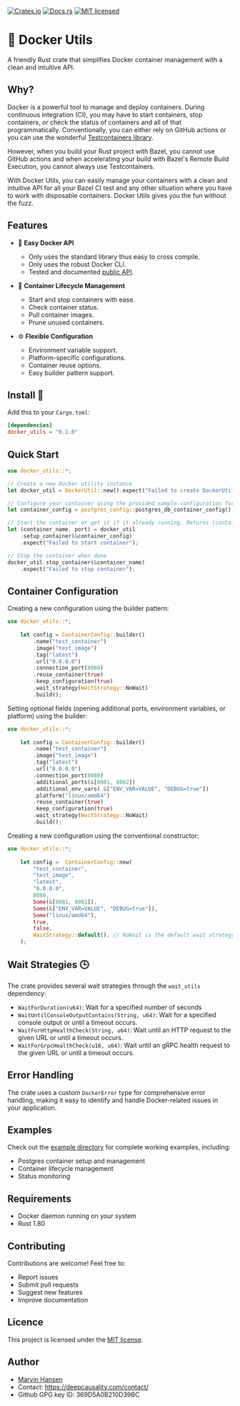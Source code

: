 [//]: # (---)

[//]: # (SPDX-License-Identifier: MIT)

[//]: # (---)

[![Crates.io][crates-badge]][crates-url]
[![Docs.rs][docs-badge]][docs-url]
[![MIT licensed][mit-badge]][mit-url]

[crates-badge]: https://img.shields.io/badge/Crates.io-Latest-blue

[crates-url]: https://crates.io/crates/docker_utils

[docs-badge]: https://img.shields.io/badge/Docs.rs-Latest-blue

[docs-url]: https://docs.rs/docker_utils/latest/docker_utils/

[mit-badge]: https://img.shields.io/badge/License-MIT-blue.svg

[mit-url]: https://github.com/deepcausality-rs/deep_causality/blob/main/LICENSE

# 🐳 Docker Utils

A friendly Rust crate that simplifies Docker container management with a clean and intuitive API.

## Why?

Docker is a powerful tool to manage and deploy containers. During continuous integration (CI),
you may have to start containers, stop containers, or check the status of containers and all of that programmatically. 
Conventionally, you can either rely on GitHub actions or you can use the wonderful [Testcontainers library](https://testcontainers.com/). 

 
However, when you build your Rust project with Bazel, you cannot use GitHub actions and when accelerating your 
build with Bazel's Remote Build Execution, you cannot always use Testcontainers.


With Docker Utils, you can easily manage your containers with a clean and intuitive API for all your Bazel CI test and any
other situation where you have to work with disposable containers. Docker Utils gives you the fun without the fuzz. 

## Features

- 🐳 **Easy Docker API**
  - Only uses the standard library thus easy to cross compile. 
  - Only uses the robust Docker CLI.
  - Tested and documented [public API](src/api.rs).

- 🚀 **Container Lifecycle Management**
  - Start and stop containers with ease.
  - Check container status.
  - Pull container images.
  - Prune unused containers.

- ⚙️ **Flexible Configuration**
  - Environment variable support.
  - Platform-specific configurations.
  - Container reuse options.
  - Easy builder pattern support.


## Install 🚀

Add this to your `Cargo.toml`:

```toml
[dependencies]
docker_utils = "0.1.0"
```

## Quick Start

```rust
use docker_utils::*;

// Create a new Docker utility instance
let docker_util = DockerUtil::new().expect("Failed to create DockerUtil");

// Configure your container using the provided sample configuration for postgres
let container_config = postgres_config::postgres_db_container_config();

// Start the container or get it if it already running. Returns (container_name, port)
let (container_name, port) = docker_util
    .setup_container(&container_config)
    .expect("Failed to start container");

// Stop the container when done
docker_util.stop_container(&container_name)
    .expect("Failed to stop container");
```

## Container Configuration

Creating a new configuration using the builder pattern:

```rust
use docker_utils::*;
 
    let config = ContainerConfig::builder()
        .name("test_container")
        .image("test_image")
        .tag("latest")
        .url("0.0.0.0")
        .connection_port(8080)
        .reuse_container(true)
        .keep_configuration(true)
        .wait_strategy(WaitStrategy::NoWait)
        .build();
```  

Setting optional fields (opening additional ports, environment variables, or platform) using the builder:

```rust
use docker_utils::*;
 
    let config = ContainerConfig::builder()
        .name("test_container")
        .image("test_image")
        .tag("latest")
        .url("0.0.0.0")
        .connection_port(8080)
        .additional_ports(&[8081, 8082])
        .additional_env_vars( &["ENV_VAR=VALUE", "DEBUG=true"])
        .platform("linux/amd64")
        .reuse_container(true)
        .keep_configuration(true)
        .wait_strategy(WaitStrategy::NoWait)
        .build();
```  

Creating a new configuration using the conventional constructor:

```rust
use docker_utils::*;
 
    let config =  ContainerConfig::new(
        "test_container",
        "test_image",
        "latest",
        "0.0.0.0",
        8080,
        Some(&[8081, 8082]),
        Some(&["ENV_VAR=VALUE", "DEBUG=true"]),
        Some("linux/amd64"),
        true,
        false,
        WaitStrategy::default(), // NoWait is the default wait strategy
    );
```  

## Wait Strategies 🕒

The crate provides several wait strategies through the `wait_utils` dependency:

- `WaitForDuration(u64)`: Wait for a specified number of seconds
- `WaitUntilConsoleOutputContains(String, u64)`: Wait for a specified console output or until a timeout occurs.
- `WaitForHttpHealthCheck(String, u64)`: Wait until an HTTP request to the given URL or until a timeout occurs.
- `WaitForGrpcHealthCheck(u16, u64)`: Wait until an gRPC health request to the given URL or until a timeout occurs.

## Error Handling

The crate uses a custom `DockerError` type for comprehensive error handling, making it easy to identify 
and handle Docker-related issues in your application.

## Examples

Check out the [example directory](../../examples/docker_utils_example) for complete working examples, including:
- Postgres container setup and management
- Container lifecycle management
- Status monitoring

## Requirements

- Docker daemon running on your system
- Rust 1.80

## Contributing

Contributions are welcome! Feel free to:
- Report issues
- Submit pull requests
- Suggest new features
- Improve documentation

## Licence

This project is licensed under the [MIT license](LICENSE).

## Author
* [Marvin Hansen](https://github.com/marvin-hansen)
* Contact: https://deepcausality.com/contact/
* Github GPG key ID: 369D5A0B210D39BC
